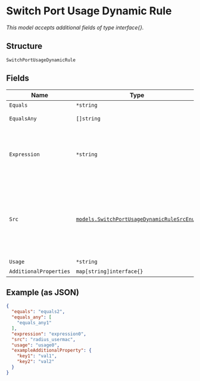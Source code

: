 
# Switch Port Usage Dynamic Rule

*This model accepts additional fields of type interface{}.*

## Structure

`SwitchPortUsageDynamicRule`

## Fields

| Name | Type | Tags | Description |
|  --- | --- | --- | --- |
| `Equals` | `*string` | Optional | - |
| `EqualsAny` | `[]string` | Optional | Use `equals_any` to match any item in a list |
| `Expression` | `*string` | Optional | "[0:3]":"abcdef" -> "abc"<br>"split(.)[1]": "a.b.c" -> "b"<br>"split(-)[1][0:3]: "a1234-b5678-c90" -> "b56" |
| `Src` | [`models.SwitchPortUsageDynamicRuleSrcEnum`](../../doc/models/switch-port-usage-dynamic-rule-src-enum.md) | Required | enum: `link_peermac`, `lldp_chassis_id`, `lldp_hardware_revision`, `lldp_manufacturer_name`, `lldp_oui`, `lldp_serial_number`, `lldp_system_name`, `radius_dynamicfilter`, `radius_usermac`, `radius_username` |
| `Usage` | `*string` | Optional | `port_usage` name |
| `AdditionalProperties` | `map[string]interface{}` | Optional | - |

## Example (as JSON)

```json
{
  "equals": "equals2",
  "equals_any": [
    "equals_any1"
  ],
  "expression": "expression0",
  "src": "radius_usermac",
  "usage": "usage0",
  "exampleAdditionalProperty": {
    "key1": "val1",
    "key2": "val2"
  }
}
```

